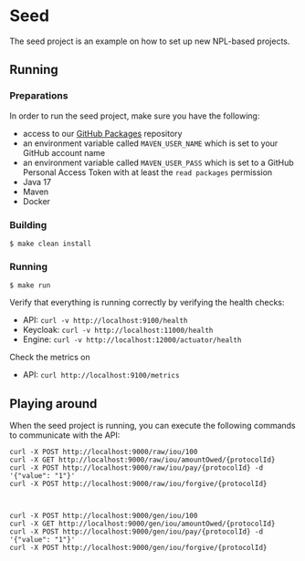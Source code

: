 # Seed

The seed project is an example on how to set up new NPL-based projects.

## Running 

### Preparations

In order to run the seed project, make sure you have the following: 

* access to our [GitHub Packages](https://github.com/noumenadigital/packages) repository
* an environment variable called `MAVEN_USER_NAME` which is set to your GitHub account name
* an environment variable called `MAVEN_USER_PASS` which is set to a GitHub Personal Access Token with at least the `read packages` permission
* Java 17
* Maven 
* Docker 

### Building

```shell
$ make clean install  
```

### Running 

```shell
$ make run
```

Verify that everything is running correctly by verifying the health checks:

* API: `curl -v http://localhost:9100/health` 
* Keycloak: `curl -v http://localhost:11000/health`
* Engine: `curl -v http://localhost:12000/actuator/health`

Check the metrics on 

* API: `curl http://localhost:9100/metrics`

## Playing around

When the seed project is running, you can execute the following commands to communicate with the API: 

```shell
curl -X POST http://localhost:9000/raw/iou/100
curl -X GET http://localhost:9000/raw/iou/amountOwed/{protocolId}
curl -X POST http://localhost:9000/raw/iou/pay/{protocolId} -d '{"value": "1"}'
curl -X POST http://localhost:9000/raw/iou/forgive/{protocolId}



curl -X POST http://localhost:9000/gen/iou/100
curl -X GET http://localhost:9000/gen/iou/amountOwed/{protocolId}
curl -X POST http://localhost:9000/gen/iou/pay/{protocolId} -d '{"value": "1"}'
curl -X POST http://localhost:9000/gen/iou/forgive/{protocolId}
```
